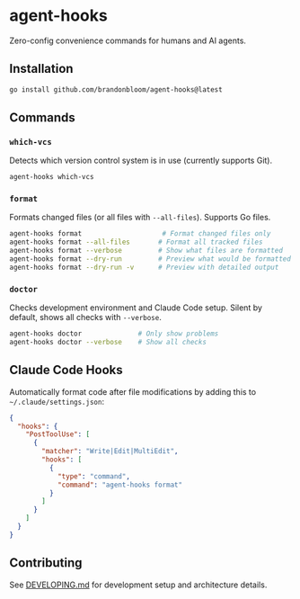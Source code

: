 # agent-hooks

Zero-config convenience commands for humans and AI agents.

## Installation

```bash
go install github.com/brandonbloom/agent-hooks@latest
```

## Commands

### `which-vcs`
Detects which version control system is in use (currently supports Git).

```bash
agent-hooks which-vcs
```

### `format`
Formats changed files (or all files with `--all-files`). Supports Go files.

```bash
agent-hooks format                    # Format changed files only
agent-hooks format --all-files       # Format all tracked files  
agent-hooks format --verbose         # Show what files are formatted
agent-hooks format --dry-run         # Preview what would be formatted
agent-hooks format --dry-run -v      # Preview with detailed output
```

### `doctor`
Checks development environment and Claude Code setup. Silent by default, shows all checks with `--verbose`.

```bash
agent-hooks doctor              # Only show problems
agent-hooks doctor --verbose    # Show all checks
```

## Claude Code Hooks

Automatically format code after file modifications by adding this to `~/.claude/settings.json`:

```json
{
  "hooks": {
    "PostToolUse": [
      {
        "matcher": "Write|Edit|MultiEdit",
        "hooks": [
          {
            "type": "command",
            "command": "agent-hooks format"
          }
        ]
      }
    ]
  }
}
```

## Contributing

See [DEVELOPING.md](DEVELOPING.md) for development setup and architecture details.